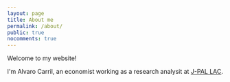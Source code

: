 ```yaml
---
layout: page
title: About me
permalink: /about/
public: true
nocomments: true
---
```


Welcome to my website!

I'm Alvaro Carril, an economist working as a research analysit at [J-PAL LAC](https://www.povertyactionlab.org/lac).
